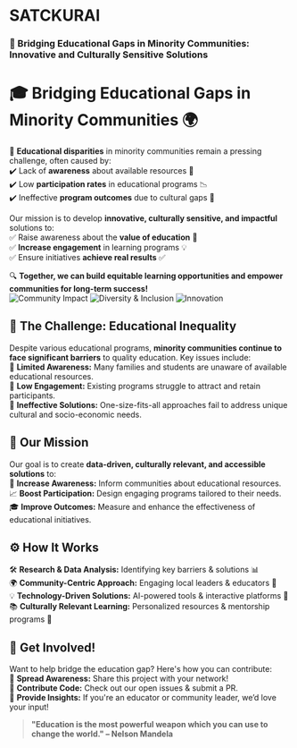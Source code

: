 # SATCKURAI
### 🚀 Bridging Educational Gaps in Minority Communities: Innovative and Culturally Sensitive Solutions
# 🎓 Bridging Educational Gaps in Minority Communities 🌍  

🚀 **Educational disparities** in minority communities remain a pressing challenge, often caused by:  
✔️ Lack of **awareness** about available resources 📢  
✔️ Low **participation rates** in educational programs 📉  
✔️ Ineffective **program outcomes** due to cultural gaps 🏫  

Our mission is to develop **innovative, culturally sensitive, and impactful** solutions to:  
✅ Raise awareness about the **value of education** 🎯  
✅ **Increase engagement** in learning programs 💡  
✅ Ensure initiatives **achieve real results** ✅  

🔍 **Together, we can build equitable learning opportunities and empower communities for long-term success!**  
![Community Impact](https://img.shields.io/badge/Impact-Education-blue)
![Diversity & Inclusion](https://img.shields.io/badge/Diversity-&%20Inclusion-green)
![Innovation](https://img.shields.io/badge/Innovation-Solutions-orange)


## 🚨 The Challenge: Educational Inequality  

Despite various educational programs, **minority communities continue to face significant barriers** to quality education. Key issues include:  
🔸 **Limited Awareness:** Many families and students are unaware of available educational resources.  
🔸 **Low Engagement:** Existing programs struggle to attract and retain participants.  
🔸 **Ineffective Solutions:** One-size-fits-all approaches fail to address unique cultural and socio-economic needs.  
## 🎯 Our Mission  

Our goal is to create **data-driven, culturally relevant, and accessible solutions** to:  
📢 **Increase Awareness:** Inform communities about educational resources.  
📈 **Boost Participation:** Design engaging programs tailored to their needs.  
🎓 **Improve Outcomes:** Measure and enhance the effectiveness of educational initiatives.  
## ⚙️ How It Works  

🛠 **Research & Data Analysis:** Identifying key barriers & solutions 📊  
🌍 **Community-Centric Approach:** Engaging local leaders & educators 🤝  
💡 **Technology-Driven Solutions:** AI-powered tools & interactive platforms 📱  
📚 **Culturally Relevant Learning:** Personalized resources & mentorship programs 🎯  
## 🤝 Get Involved!  

Want to help bridge the education gap? Here's how you can contribute:  
🔹 **Spread Awareness:** Share this project with your network!  
🔹 **Contribute Code:** Check out our open issues & submit a PR.  
🔹 **Provide Insights:** If you're an educator or community leader, we’d love your input!  


> **"Education is the most powerful weapon which you can use to change the world." – Nelson Mandela**  






